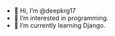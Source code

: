 - 👋 Hi, I’m @deepkrg17
- 👀 I’m interested in programming.
- 🌱 I’m currently learning Django.

<!---
- 💞️ I’m looking to collaborate on ...
- 📫 How to reach me ...

deepkrg17/deepkrg17 is a ✨ special ✨ repository because its `README.md` (this file) appears on your GitHub profile.
You can click the Preview link to take a look at your changes.
--->
